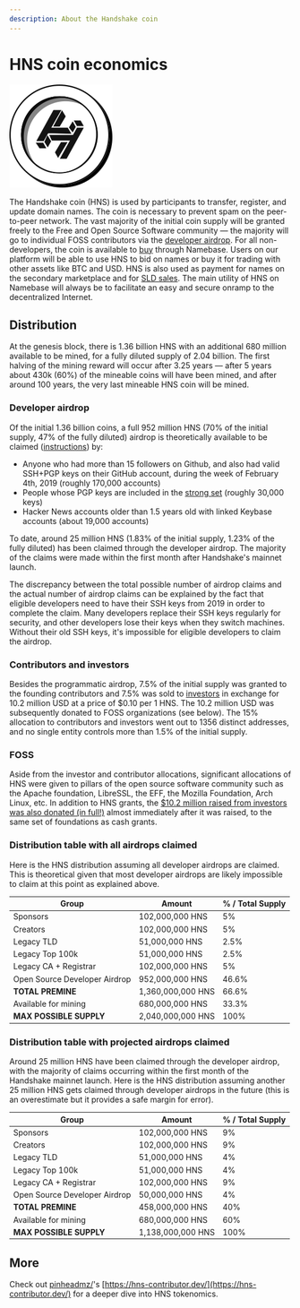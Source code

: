 ```yaml
---
description: About the Handshake coin
---
```


# HNS coin economics

![](<../.gitbook/assets/HNS coin.png>)

The Handshake coin (HNS) is used by participants to transfer, register, and update domain names. The coin is necessary to prevent spam on the peer-to-peer network. The vast majority of the initial coin supply will be granted freely to the Free and Open Source Software community — the majority will go to individual FOSS contributors via the [developer airdrop](https://www.namebase.io/airdrop). For all non-developers, the coin is available to [buy](../starting-from-zero/buy-hns.md#buy-hns-with-btc) through Namebase. Users on our platform will be able to use HNS to bid on names or buy it for trading with other assets like BTC and USD. HNS is also used as payment for names on the secondary marketplace and for [SLD sales](https://twitter.com/NamesakeMark/status/1369751977123581954?s=20). The main utility of HNS on Namebase will always be to facilitate an easy and secure onramp to the decentralized Internet.&#x20;

## Distribution

At the genesis block, there is 1.36 billion HNS with an additional 680 million available to be mined, for a fully diluted supply of 2.04 billion. The first halving of the mining reward will occur after 3.25 years — after 5 years about 430k (60%) of the mineable coins will have been mined, and after around 100 years, the very last mineable HNS coin will be mined.

### Developer airdrop

Of the initial 1.36 billion coins, a full 952 million HNS (70% of the initial supply, 47% of the fully diluted) airdrop is theoretically available to be claimed ([instructions](https://www.namebase.io/airdrop)) by:

* Anyone who had more than 15 followers on Github, and also had valid SSH+PGP keys on their GitHub account, during the week of February 4th, 2019 (roughly 170,000 accounts)
* People whose PGP keys are included in the [strong set](https://en.wikipedia.org/wiki/Web\_of\_trust#Strong\_set) (roughly 30,000 keys)
* Hacker News accounts older than 1.5 years old with linked Keybase accounts (about 19,000 accounts)

To date, around 25 million HNS (1.83% of the initial supply, 1.23% of the fully diluted) has been claimed through the developer airdrop. The majority of the claims were made within the first month after Handshake's mainnet launch.&#x20;

The discrepancy between the total possible number of airdrop claims and the actual number of airdrop claims can be explained by the fact that eligible developers need to have their SSH keys from 2019 in order to complete the claim. Many developers replace their SSH keys regularly for security, and other developers lose their keys when they switch machines. Without their old SSH keys, it's impossible for eligible developers to claim the airdrop.&#x20;

### Contributors and investors

Besides the programmatic airdrop, 7.5% of the initial supply was granted to the founding contributors and 7.5% was sold to [investors](https://handshake.org/grant-sponsors/) in exchange for 10.2 million USD at a price of $0.10 per 1 HNS. The 10.2 million USD was subsequently donated to FOSS organizations (see below). The 15% allocation to contributors and investors went out to 1356 distinct addresses, and no single entity controls more than 1.5% of the initial supply.&#x20;

### FOSS

Aside from the investor and contributor allocations, significant allocations of HNS were given to pillars of the open source software community such as the Apache foundation, LibreSSL, the EFF, the Mozilla Foundation, Arch Linux, etc. In addition to HNS grants, the [$10.2 million raised from investors was also donated (in full!)](https://handshake.org/grant-sponsors/) almost immediately after it was raised, to the same set of foundations as cash grants.

### Distribution table with all airdrops claimed

Here is the HNS distribution assuming all developer airdrops are claimed. This is theoretical given that most developer airdrops are likely impossible to claim at this point as explained above.

| Group                         | Amount            | % / Total Supply |
| ----------------------------- | ----------------- | ---------------- |
| Sponsors                      | 102,000,000 HNS   | 5%               |
| Creators                      | 102,000,000 HNS   | 5%               |
| Legacy TLD                    | 51,000,000 HNS    | 2.5%             |
| Legacy Top 100k               | 51,000,000 HNS    | 2.5%             |
| Legacy CA + Registrar         | 102,000,000 HNS   | 5%               |
| Open Source Developer Airdrop | 952,000,000 HNS   | 46.6%            |
| **TOTAL PREMINE**             | 1,360,000,000 HNS | 66.6%            |
| Available for mining          | 680,000,000 HNS   | 33.3%            |
| **MAX POSSIBLE SUPPLY**       | 2,040,000,000 HNS | 100%             |

### Distribution table with projected airdrops claimed

Around 25 million HNS have been claimed through the developer airdrop, with the majority of claims occurring within the first month of the Handshake mainnet launch. Here is the HNS distribution assuming another 25 million HNS gets claimed through developer airdrops in the future (this is an overestimate but it provides a safe margin for error).&#x20;

| Group                         | Amount            | % / Total Supply |
| ----------------------------- | ----------------- | ---------------- |
| Sponsors                      | 102,000,000 HNS   | 9%               |
| Creators                      | 102,000,000 HNS   | 9%               |
| Legacy TLD                    | 51,000,000 HNS    | 4%               |
| Legacy Top 100k               | 51,000,000 HNS    | 4%               |
| Legacy CA + Registrar         | 102,000,000 HNS   | 9%               |
| Open Source Developer Airdrop | 50,000,000 HNS    | 4%               |
| **TOTAL PREMINE**             | 458,000,000 HNS   | 40%              |
| Available for mining          | 680,000,000 HNS   | 60%              |
| **MAX POSSIBLE SUPPLY**       | 1,138,000,000 HNS | 100%             |

## More

Check out [pinheadmz/](https://hns.to/pinheadmz)'s [https://hns-contributor.dev/](https://hns-contributor.dev/) for a deeper dive into HNS tokenomics.
